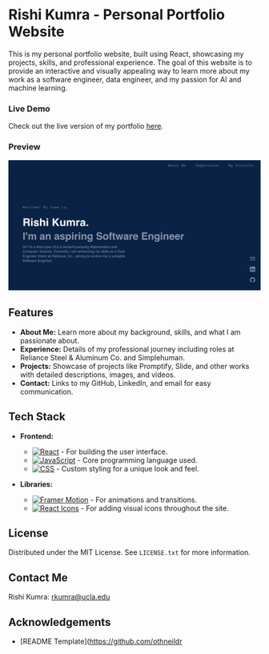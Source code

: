# Rishi Kumra - Personal Portfolio Website

This is my personal portfolio website, built using React, showcasing my projects, skills, and professional experience. The goal of this website is to provide an interactive and visually appealing way to learn more about my work as a software engineer, data engineer, and my passion for AI and machine learning.

### Live Demo

Check out the live version of my portfolio [here](https://rkumraUCLA.github.io).

### Preview

![App Screenshot](./public/assets/preview.png)

## Features

- **About Me:** Learn more about my background, skills, and what I am passionate about.
- **Experience:** Details of my professional journey including roles at Reliance Steel & Aluminum Co. and Simplehuman.
- **Projects:** Showcase of projects like Promptify, Slide, and other works with detailed descriptions, images, and videos.
- **Contact:** Links to my GitHub, LinkedIn, and email for easy communication.

## Tech Stack

- **Frontend:** 
  - [![React][React.js]][React-url] - For building the user interface.
  - [![JavaScript][JavaScript]][JavaScript-url] - Core programming language used.
  - [![CSS][CSS]][CSS-url] - Custom styling for a unique look and feel.

- **Libraries:** 
  - [![Framer Motion][FramerMotion]][FramerMotion-url] - For animations and transitions.
  - [![React Icons][ReactIcons]][ReactIcons-url] - For adding visual icons throughout the site.

[React.js]: https://img.shields.io/badge/React-20232A?style=for-the-badge&logo=react&logoColor=61DAFB
[React-url]: https://reactjs.org/
[JavaScript]: https://img.shields.io/badge/JavaScript-F7DF1E?style=for-the-badge&logo=javascript&logoColor=black
[JavaScript-url]: https://developer.mozilla.org/en-US/docs/Web/JavaScript
[CSS]: https://img.shields.io/badge/CSS3-1572B6?style=for-the-badge&logo=css3&logoColor=white
[CSS-url]: https://developer.mozilla.org/en-US/docs/Web/CSS
[FramerMotion]: https://img.shields.io/badge/Framer_Motion-0055FF?style=for-the-badge&logo=framer&logoColor=white
[FramerMotion-url]: https://www.framer.com/motion/
[ReactIcons]: https://img.shields.io/badge/React_Icons-61DAFB?style=for-the-badge&logo=react&logoColor=black
[ReactIcons-url]: https://react-icons.github.io/react-icons/

## License
Distributed under the MIT License. See `LICENSE.txt` for more information.

## Contact Me
Rishi Kumra: rkumra@ucla.edu

## Acknowledgements
* [README Template](https://github.com/othneildr
  
